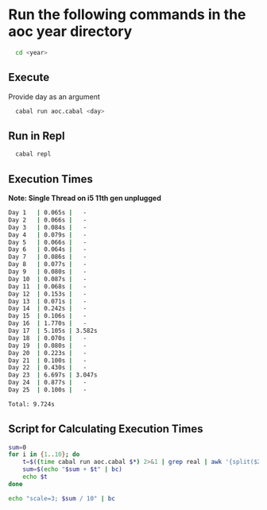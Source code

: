 # Run the following commands in the aoc year directory

```bash
  cd <year>
```

## Execute
Provide day as an argument

```bash
  cabal run aoc.cabal <day>
```

## Run in Repl
```bash
  cabal repl
```

## Execution Times
**Note: Single Thread on i5 11th gen unplugged**
```bash
Day 1   | 0.065s |   -
Day 2   | 0.066s |   -
Day 3   | 0.084s |   -
Day 4   | 0.079s |   -
Day 5   | 0.066s |   -
Day 6   | 0.064s |   -
Day 7   | 0.086s |   -
Day 8   | 0.077s |   -
Day 9   | 0.080s |   -
Day 10  | 0.087s |   -
Day 11  | 0.068s |   -
Day 12  | 0.153s |   -
Day 13  | 0.071s |   -
Day 14  | 0.242s |   -
Day 15  | 0.106s |   -
Day 16  | 1.770s |   -
Day 17  | 5.105s | 3.582s
Day 18  | 0.070s |   -
Day 19  | 0.080s |   -
Day 20  | 0.223s |   -
Day 21  | 0.100s |   -
Day 22  | 0.430s |   -
Day 23  | 6.697s | 3.047s
Day 24  | 0.877s |   -
Day 25  | 0.100s |   -

Total: 9.724s
```

## Script for Calculating Execution Times
```bash
sum=0
for i in {1..10}; do
	t=$((time cabal run aoc.cabal $*) 2>&1 | grep real | awk '{split($2, a, "m"); print a[1] * 60 + a[2]}')
	sum=$(echo "$sum + $t" | bc)
	echo $t
done

echo "scale=3; $sum / 10" | bc
```
